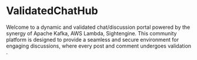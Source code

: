 # ValidatedChatHub
Welcome to a dynamic and validated chat/discussion portal powered by the synergy of Apache Kafka, AWS Lambda, Sightengine. This community platform is designed to provide a seamless and secure environment for engaging discussions, where every post and comment undergoes validation .
